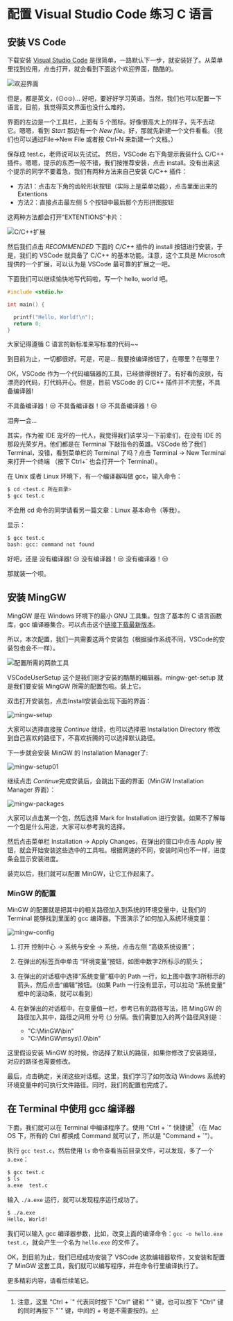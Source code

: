# 配置 Visual Studio Code 练习 C 语言

## 安装 VS Code

下载安装 [Visual Studio Code](https://code.visualstudio.com/) 是很简单，一路默认下一步，就安装好了。从菜单里找到应用，点击打开，就会看到下面这个欢迎界面，酷酷的。

![欢迎界面](./img/VSCode-start-02-open-vscode.png)

但是，都是英文，(⊙o⊙)…
好吧，要好好学习英语。当然，我们也可以配置一下语言，目前，我觉得英文界面也没什么难的。

界面的左边是一个工具栏，上面有 5 个图标。好像很高大上的样子，先不去动它。嗯嗯，看到 *Start* 那边有一个 *New file*。好，那就先新建一个文件看看。（我们也可以通过File->New File 或者按 Ctrl-N 来新建一个文档。）

保存成 test.c，老师说可以先试试。
然后，VSCode 右下角提示我装什么 C/C++ 插件。嗯嗯，提示的东西一般不错，我们按推荐安装，点击 install。没有出来这个提示的同学不要着急，我们有两种方法来自己安装 C/C++ 插件：

- 方法1：点击左下角的齿轮形状按钮（实际上是菜单功能），点击里面出来的 Extentions 
- 方法2：直接点击最左侧 5 个按钮中最后那个方形拼图按钮

这两种方法都会打开“EXTENTIONS”卡片：

![C/C++扩展](./img/vscode-start-03-c-extention.png)


然后我们点击 *RECOMMENDED* 下面的 *C/C++* 插件的 install 按钮进行安装，于是，我们的 VSCode 就具备了 C/C++ 的基本功能。注意，这个工具是 Microsoft 提供的一个扩展，可以认为是 VSCode 最可靠的扩展之一吧。

下面我们可以继续愉快地写代码啦，写一个 hello, world 吧。

```c
#include <stdio.h>

int main() {

  printf("Hello, World!\n");
  return 0;
}
```

大家记得遵循 C 语言的新标准来写标准的代码~~

到目前为止，一切都很好。可是，可是... 我要按编译按钮了，在哪里？在哪里？

OK，VSCode 作为一个代码编辑器的工具，已经做得很好了。有好看的皮肤，有漂亮的代码，打代码开心。但是，目前 VSCode 的 C/C++ 插件并不完整，不具备编译器!

不具备编译器！:unamused: 不具备编译器！:unamused: 不具备编译器！:unamused:

泪奔一会...

其实，作为被 IDE 宠坏的一代人，我觉得我们该学习一下前辈们，在没有 IDE 的那段光荣岁月。他们都是在 Terminal 下敲指令的英雄。VSCode 给了我们 Terminal，没错，看到菜单栏的 Terminal 了吗？点击 Terminal -> New Terminal 来打开一个终端 （按下 Ctrl+` 也会打开一个 Terminal）。

在 Unix 或者 Linux 环境下，有一个编译器叫做 gcc，输入命令：

```sh
$ cd <test.c 所在目录>
$ gcc test.c
```

不会用 cd 命令的同学请看另一篇文章：Linux 基本命令（等我）。

显示：

```sh
$ gcc test.c
bash: gcc: command not found
```

好吧，还是 没有编译器! :unamused: 没有编译器！:unamused: 没有编译器！:unamused:

那就装一个呗。

## 安装 MingGW

MingGW 是在 Windows 环境下的最小 GNU 工具集。包含了基本的 C 语言函数库，gcc 编译器集合。可以点击这个[链接下载最新版本](https://osdn.net/projects/mingw/downloads/68260/mingw-get-setup.exe/)。

所以，本次配置，我们一共需要这两个安装包（根据操作系统不同，VSCode的安装包也会不一样）。

![配置所需的两款工具](./img/vscode-start-01-prepare-downloads.png)

VSCodeUserSetup 这个是我们刚才安装的酷酷的编辑器。mingw-get-setup 就是我们要安装 MingGW 所需的配置包啦。装上它。

双击打开安装包，点击Install安装会出现下面的界面：

![mingw-setup](./img/vscode-start-04-mingw-setup.png)

大家可以选择直接按 *Continue* 继续，也可以选择把 Installation Directory 修改到自己喜欢的路径下，不喜欢折腾的可以选择默认路径。

下一步就会安装 MinGW 的 Installation Manager了:

![mingw-setup01](./img/vscode-start-05-mingw-setup01.png)

继续点击 *Continue*完成安装后，会跳出下面的界面（MinGW Installation Manager 界面）：

![mingw-packages](./img/vscode-start-06-mingw-packages.png)

大家可以点击某一个包，然后选择 Mark for Installation 进行安装。如果不了解每一个包是什么用途，大家可以参考我的选择。

然后点击菜单栏 Installation -> Apply Changes，在弹出的窗口中点击 Apply 按钮，就会开始安装这些选中的工具啦。根据网速的不同，安装时间也不一样，进度条会显示安装进度。

装完以后，我们就可以配置 MinGW，让它工作起来了。

### MinGW 的配置

MinGW 的配置就是把其中的相关路径加入到系统的环境变量中，让我们的 Terminal 能够找到里面的 gcc 编译器。下图演示了如何加入系统环境变量：

![mingw-config](./img/vscode-start-07-mingw-config.png)

1. 打开 控制中心 -> 系统与安全 -> 系统，点击左侧 “高级系统设置”；
2. 在弹出的标签页中单击 “环境变量”按钮，如图中数字2所标示的箭头；
3. 在弹出的对话框中选择“系统变量”框中的 Path 一行，如上图中数字3所标示的箭头，然后点击“编辑”按钮。（如果 Path 一行没有显示，可以拉动 “系统变量” 框中的滚动条，就可以看到）
4. 在新弹出的对话框中，在变量值一栏，参考已有的路径写法，把 MingGW 的路径加入其中，路径之间用 分号 (;) 分隔。我们需要加入的两个路径风别是：
   
   - "C:\MinGW\bin"
   - "C:\MinGW\msys\1.0\bin"

这里假设安装 MinGW 的时候，你选择了默认的路径，如果你修改了安装路径，对应的路径也需要修改。

最后，点击确定，关闭这些对话框。这里，我们学习了如何改动 Windows 系统的环境变量中的可执行文件路径。同时，我们的配置也完成了。


## 在 Terminal 中使用 gcc 编译器

下面，我们就可以在 Terminal 中编译程序了。使用 "Ctrl + \`" 快捷键[^shortkey] （在 Mac OS 下，所有的 Ctrl 都换成 Command 就可以了，所以是 "Command + \`"）。

[^shortkey]: 注意，这里 "Ctrl + \`" 代表同时按下 "Ctrl" 键和 "\`" 键，也可以按下 "Ctrl" 键的同时再按下 "\`" 键，中间的 + 号是不需要按的。

执行 `gcc test.c`，然后使用 `ls` 命令查看当前目录文件，可以发现，多了一个 `a.exe`：

```sh
$ gcc test.c
$ ls
a.exe  test.c
```

输入 `./a.exe` 运行，就可以发现程序运行成功了。

```sh
$ ./a.exe
Hello, World!
```

我们可以输入 gcc 编译器参数，比如，改变上面的编译命令：`gcc -o hello.exe test.c`，就会产生一个名为 `hello.exe` 的文件了。

OK，到目前为止，我们已经成功安装了 VSCode 这款编辑器软件，又安装和配置了 MinGW 这套工具，我们就可以编写程序，并在命令行里编译执行了。

更多精彩内容，请看后续笔记。

